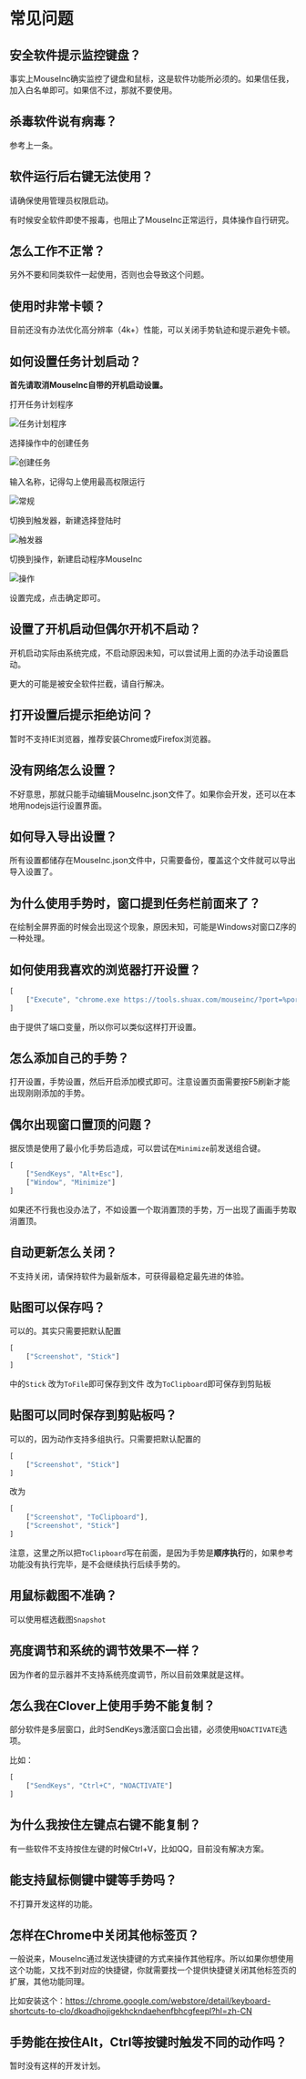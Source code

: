 # 常见问题

## 安全软件提示监控键盘？
事实上MouseInc确实监控了键盘和鼠标，这是软件功能所必须的。如果信任我，加入白名单即可。如果信不过，那就不要使用。

## 杀毒软件说有病毒？
参考上一条。

## 软件运行后右键无法使用？
请确保使用管理员权限启动。

有时候安全软件即使不报毒，也阻止了MouseInc正常运行，具体操作自行研究。

## 怎么工作不正常？
另外不要和同类软件一起使用，否则也会导致这个问题。

## 使用时非常卡顿？
目前还没有办法优化高分辨率（4k+）性能，可以关闭手势轨迹和提示避免卡顿。

## 如何设置任务计划启动？
**首先请取消MouseInc自带的开机启动设置。**

打开任务计划程序

![任务计划程序](https://docs.shuax.com/MouseInc/image/a1.png)

选择操作中的创建任务

![创建任务](https://docs.shuax.com/MouseInc/image/a2.png)

输入名称，记得勾上使用最高权限运行

![常规](https://docs.shuax.com/MouseInc/image/a3.png)

切换到触发器，新建选择登陆时

![触发器](https://docs.shuax.com/MouseInc/image/a4.png)

切换到操作，新建启动程序MouseInc

![操作](https://docs.shuax.com/MouseInc/image/a5.png)

设置完成，点击确定即可。

## 设置了开机启动但偶尔开机不启动？
开机启动实际由系统完成，不启动原因未知，可以尝试用上面的办法手动设置启动。

更大的可能是被安全软件拦截，请自行解决。

## 打开设置后提示拒绝访问？
暂时不支持IE浏览器，推荐安装Chrome或Firefox浏览器。

## 没有网络怎么设置？
不好意思，那就只能手动编辑MouseInc.json文件了。如果你会开发，还可以在本地用nodejs运行设置界面。

## 如何导入导出设置？
所有设置都储存在MouseInc.json文件中，只需要备份，覆盖这个文件就可以导出导入设置了。

## 为什么使用手势时，窗口提到任务栏前面来了？
在绘制全屏界面的时候会出现这个现象，原因未知，可能是Windows对窗口Z序的一种处理。

## 如何使用我喜欢的浏览器打开设置？
```js
[
    ["Execute", "chrome.exe https://tools.shuax.com/mouseinc/?port=%port%"]
]
```
由于提供了端口变量，所以你可以类似这样打开设置。

## 怎么添加自己的手势？
打开设置，手势设置，然后开启添加模式即可。注意设置页面需要按F5刷新才能出现刚刚添加的手势。

## 偶尔出现窗口置顶的问题？
据反馈是使用了最小化手势后造成，可以尝试在`Minimize`前发送组合键。
```js
[
    ["SendKeys", "Alt+Esc"],
    ["Window", "Minimize"]
]
```
如果还不行我也没办法了，不如设置一个取消置顶的手势，万一出现了画画手势取消置顶。

## 自动更新怎么关闭？
不支持关闭，请保持软件为最新版本，可获得最稳定最先进的体验。

## 贴图可以保存吗？
可以的。其实只需要把默认配置
```js
[
    ["Screenshot", "Stick"]
]
```
中的`Stick`
改为`ToFile`即可保存到文件
改为`ToClipboard`即可保存到剪贴板


## 贴图可以同时保存到剪贴板吗？
可以的，因为动作支持多组执行。只需要把默认配置的
```js
[
    ["Screenshot", "Stick"]
]
```
改为
```js
[
    ["Screenshot", "ToClipboard"],
    ["Screenshot", "Stick"]
]
```
注意，这里之所以把`ToClipboard`写在前面，是因为手势是**顺序执行**的，如果参考功能没有执行完毕，是不会继续执行后续手势的。

## 用鼠标截图不准确？
可以使用框选截图`Snapshot`

## 亮度调节和系统的调节效果不一样？
因为作者的显示器并不支持系统亮度调节，所以目前效果就是这样。

## 怎么我在Clover上使用手势不能复制？
部分软件是多层窗口，此时SendKeys激活窗口会出错，必须使用`NOACTIVATE`选项。

比如：

```js
[
    ["SendKeys", "Ctrl+C", "NOACTIVATE"]
]
```

## 为什么我按住左键点右键不能复制？
有一些软件不支持按住左键的时候Ctrl+V，比如QQ，目前没有解决方案。

## 能支持鼠标侧键中键等手势吗？
不打算开发这样的功能。

## 怎样在Chrome中关闭其他标签页？
一般说来，MouseInc通过发送快捷键的方式来操作其他程序。所以如果你想使用这个功能，又找不到对应的快捷键，你就需要找一个提供快捷键关闭其他标签页的扩展，其他功能同理。

比如安装这个：https://chrome.google.com/webstore/detail/keyboard-shortcuts-to-clo/dkoadhojigekhckndaehenfbhcgfeepl?hl=zh-CN

## 手势能在按住Alt，Ctrl等按键时触发不同的动作吗？
暂时没有这样的开发计划。
